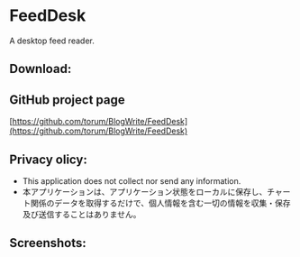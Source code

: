 

# FeedDesk
A desktop feed reader.


## Download:

 
## GitHub project page
[https://github.com/torum/BlogWrite/FeedDesk](https://github.com/torum/BlogWrite/FeedDesk)

## Privacy olicy:
* This application does not collect nor send any information.
* 本アプリケーションは、アプリケーション状態をローカルに保存し、チャート関係のデータを取得するだけで、個人情報を含む一切の情報を収集・保存及び送信することはありません。

## Screenshots:


